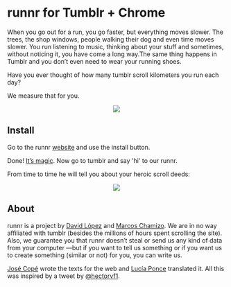 runnr for Tumblr + Chrome
=========================

When you go out for a run, you go faster, but everything moves slower. The trees, the shop windows, people walking their dog and even time moves slower. You run listening to music, thinking about your stuff and sometimes, without noticing it, you have come a long way.The same thing happens in Tumblr and you don’t even need to wear your running shoes.

Have you ever thought of how many tumblr scroll kilometers you run each day?

We measure that for you.

<p align="center">
<a href="#"><img src="http://www.thebanggang.es/runnr/img/img_01.png"/></a>
</p>

Install
-------

Go to the runnr [website](http://www.thebanggang.es/runnr/) and use the install button.

Done! [It’s magic](http://www.thebanggang.es/runnr/img/its-magic-shia-labeouf.gif). Now go to tumblr and say 'hi' to our runnr.

From time to time he will tell you about your heroic scroll deeds:

<p align="center">
<a href="#"><img src="http://www.thebanggang.es/runnr/img/achievements.png"/></a>
</p>

About
-------

runnr is a project by [David López](http://www.davidlpz.com/) and [Marcos Chamizo](http://www.marcoschamizo.com/). We are in no way affiliated with tumblr (besides the millions of hours spent scrolling the site). Also, we guarantee you that runnr doesn’t steal or send us any kind of data from your computer —but if you want to tell us something or if you want us to create something (similar or not) for you, you can write us.

[José Copé](http://cargocollective.com/josecope) wrote the texts for the web and [Lucía Ponce](https://es.linkedin.com/pub/luc%C3%ADa-ponce-de-los-reyes/1b/b18/a77) translated it. All this was inspired by a tweet by [@hectorvf1](https://twitter.com/hectorvf1).
